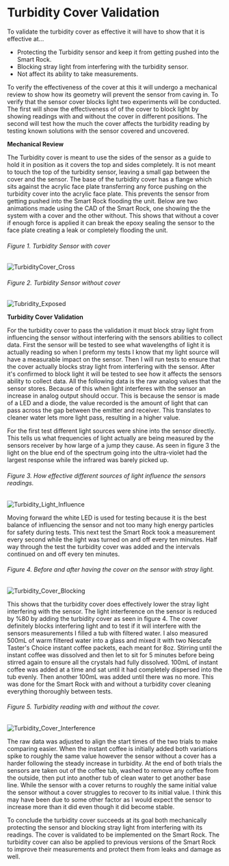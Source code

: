 # Turbidity Cover Validation

To validate the turbidity cover as effective it will have to show that it is effective at...

* Protecting the Turbidity sensor and keep it from getting pushed into the Smart Rock.
* Blocking stray light from interfering with the turbidity sensor.
* Not affect its ability to take measurements. 

To verify the effectiveness of the cover at this it will undergo a mechanical review to show how its geometry will prevent the sensor from caving in. To verify that the sensor cover blocks light two experiments will be conducted. The first will show the effectiveness of of the cover to block light by showing readings with and without the cover in different positions. The second will test how the much the cover affects the turbidity reading by testing known solutions with the sensor covered and uncovered.

**Mechanical Review**

The Turbidity cover is meant to use the sides of the sensor as a guide to hold it in position as it covers the top and sides completely. It is not meant to touch the top of the turbidity sensor, leaving a small gap between the cover and the sensor. The base of the turbidity cover has a flange which sits against the acrylic face plate transferring any force pushing on the turbidity cover into the acrylic face plate. This prevents the sensor from getting pushed into the Smart Rock flooding the unit. Below are two animations made using the CAD of the Smart Rock, one showing the the system with a cover and the other without. This shows that without a cover if enough force is applied it can break the epoxy sealing the sensor to the face plate creating a leak or completely flooding the unit.   

###### _Figure 1. Turbidity Sensor with cover_
![TurbidityCover_Cross](https://user-images.githubusercontent.com/22950096/108557339-4a83ea80-72ad-11eb-8754-9f37d8a39b05.PNG)

###### _Figure 2. Turbidity Sensor without cover_
![Tubridity_Exposed](https://user-images.githubusercontent.com/22950096/108476435-e0d0f580-7246-11eb-874d-153b7a906bdd.gif)

**Turbidity Cover Validation**

For the turbidity cover to pass the validation it must block stray light from influencing the sensor without interfering with the sensors abilities to collect data. First the sensor will be tested to see what wavelengths of light it is actually reading so when I preform my tests I know that my light source will have a measurable impact on the sensor. Then I will run tests to ensure that the cover actually blocks stray light from interfering with the sensor. After it's confirmed to block light it will be tested to see how it affects the sensors ability to collect data. All the following data is the raw analog values that the sensor stores. Because of this when light interferes with the sensor an increase in analog output should occur. This is because the sensor is made of a LED and a diode, the value recorded is the amount of light that can pass across the gap between the emitter and receiver. This translates to cleaner water lets more light pass, resulting in a higher value. 

For the first test different light sources were shine into the sensor directly. This tells us what frequencies of light actually are being measured by the sensors receiver by how large of a jump they cause. As seen in figure 3 the light on the blue end of the spectrum going into the ultra-violet had the largest response while the infrared was barely picked up. 

###### _Figure 3. How effective different sources of light influence the sensors readings._
![Turbidity_Light_Influence](https://user-images.githubusercontent.com/22950096/110067298-4d102680-7d28-11eb-9776-537bdf072c92.png)

Moving forward the white LED is used for testing because it is the best balance of influencing the sensor and not too many high energy particles for safety during tests. This next test the Smart Rock took a measurement every second while the light was turned on and off every ten minutes. Half way through the test the turbidity cover was added and the intervals continued on and off every ten minutes. 

###### _Figure 4. Before and after having the cover on the sensor with stray light._
![Turbidity_Cover_Blocking](https://user-images.githubusercontent.com/22950096/110067294-4bdef980-7d28-11eb-8f09-c9f8021e5284.png)

This shows that the turbidity cover does effectively lower the stray light interfering with the sensor. The light interference on the sensor is reduced by %80 by adding the turbidity cover as seen in figure 4. The cover definitely blocks interfering light and to test if it will interfere with the sensors measurements I filled a tub with filtered water. I also measured 500mL of warm filtered water into a glass and mixed it with two Nescafe Taster's Choice instant coffee packets, each meant for 8oz. Stirring until the instant coffee was dissolved and then let to sit for 5 minutes before being stirred again to ensure all the crystals had fully dissolved. 100mL of instant coffee was added at a time and sat until it had completely dispersed into the tub evenly. Then another 100mL was added until there was no more. This was done for the Smart Rock with and without a turbidity cover cleaning everything thoroughly between tests.

###### _Figure 5. Turbidity reading with and without the cover._
![Turbidity_Cover_Interference](https://user-images.githubusercontent.com/22950096/110067296-4c779000-7d28-11eb-9367-8f0650f81f99.png)

The raw data was adjusted to align the start times of the two trials to make comparing easier. When the instant coffee is initially added both variations spike to roughly the same value however the sensor without a cover has a harder following the steady increase in turbidity. At the end of both trials the sensors are taken out of the coffee tub, washed to remove any coffee from the outside, then put into another tub of clean water to get another base line. While the sensor with a cover returns to roughly the same initial value the sensor without a cover struggles to recover to its initial value. I think this may have been due to some other factor as I would expect the sensor to increase more than it did even though it did become stable. 

<!--
![Turbidity_Side](https://user-images.githubusercontent.com/22950096/108502963-7c269280-7268-11eb-88b0-6957515014e3.png)
--!>

To conclude the turbidity cover succeeds at its goal both mechanically protecting the sensor and blocking stray light from interfering with its readings. The cover is validated to be implemented on the Smart Rock. The turbidity cover can also be applied to previous versions of the Smart Rock to improve their measurements and protect them from leaks and damage as well.
